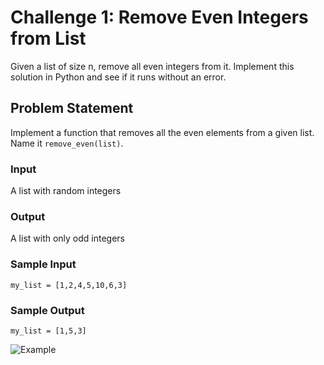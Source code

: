 # Challenge 1: Remove Even Integers from List
Given a list of size n, remove all even integers from it. Implement this solution in Python and see if it runs without an error.

## Problem Statement
Implement a function that removes all the even elements from a given list. Name it ```remove_even(list)```.

### Input
A list with random integers

### Output
A list with only odd integers

### Sample Input
```my_list = [1,2,4,5,10,6,3]```

### Sample Output
```my_list = [1,5,3]```

![Example](https://i.ibb.co/8MkzSgF/Screen-Shot-2020-08-29-at-3-36-17-PM.png)


